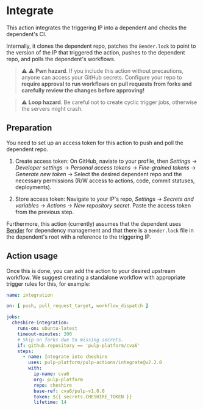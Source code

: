 # Integrate

This action integrates the triggering IP into a dependent and checks the dependent's CI.

Internally, it clones the dependent repo, patches the `Bender.lock` to point to the version of the IP that triggered the action, pushes to the dependent repo, and polls the dependent's workflows.

> :warning: :warning: **Pwn hazard**. If you include this action without precautions, anyone can access your GitHub secrets. Configure your repo to **require approval to run workflows on pull requests from forks and carefully review the changes before approving!**

> :warning: **Loop hazard**. Be careful not to create cyclic trigger jobs, otherwise the servers might crash.

## Preparation

You need to set up an access token for this action to push and poll the dependent repo.

1. Create access token: On GitHub, naviate to your profile, then *Settings* -> *Developer settings* -> *Personal access tokens* -> *Fine-grained tokens* -> *Generate new token* -> Select the desired dependent repo and the necessary permissions (R/W access to actions, code, commit statuses, deployments).

2. Store access token: Navigate to your IP's repo, *Settings* -> *Secrets and variables* -> *Actions* -> *New repository secret*. Paste the access token from the previous step.

Furthermore, this action (currently) assumes that the dependent uses [Bender](https://github.com/pulp-platform/bender) for dependency management and that there is a `Bender.lock` file in the dependent's root with a reference to the triggering IP.

## Action usage

Once this is done, you can add the action to your desired upstream workflow. We suggest creating a standalone workflow with appropriate trigger rules for this, for example:

```yaml
name: integration

on: [ push, pull_request_target, workflow_dispatch ]

jobs:
  cheshire-integration:
    runs-on: ubuntu-latest
    timeout-minutes: 200
    # Skip on forks due to missing secrets.
    if: github.repository == 'pulp-platform/cva6'
    steps:
      - name: Integrate into cheshire
        uses: pulp-platform/pulp-actions/integrate@v2.2.0
        with:
          ip-name: cva6
          org: pulp-platform
          repo: cheshire
          base-ref: cva6/pulp-v1.0.0
          token: ${{ secrets.CHESHIRE_TOKEN }}
          lifetime: 14
```
